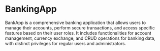 # BankingApp
BankApp is a comprehensive banking application that allows users to manage their accounts, perform secure transactions, and access specific features based on their user roles. It includes functionalities for account management, currency exchange, and CRUD operations for banking data, with distinct privileges for regular users and administrators.
